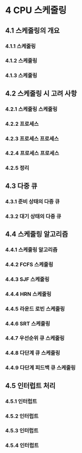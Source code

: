 # 4 CPU 스케줄링

## 4.1 스케줄링의 개요

### 4.1.1 스케줄링

### 4.1.2 스케줄링

### 4.1.3 스케줄링

## 4.2 스케줄링 시 고려 사항

### 4.2.1 스케줄링 스케줄링

### 4.2.2 프로세스

### 4.2.3 프로세스 프로세스

### 4.2.4 프로세스 프로세스

### 4.2.5 정리

## 4.3 다중 큐

### 4.3.1 준비 상태의 다중 큐

### 4.3.2 대기 상태의 다중 큐

## 4.4 스케줄링 알고리즘

### 4.4.1 스케줄링 알고리즘

### 4.4.2 FCFS 스케줄링

### 4.4.3 SJF 스케줄링

### 4.4.4 HRN 스케줄링

### 4.4.5 라운드 로빈 스케줄링

### 4.4.6 SRT 스케줄링

### 4.4.7 우선순위 큐 스케줄링

### 4.4.8 다단계 큐 스케줄링

### 4.4.9 다단계 피드백 큐 스케줄링

## 4.5 인터럽트 처리

### 4.5.1 인터럽트

### 4.5.2 인터럽트

### 4.5.3 인터럽트

### 4.5.4 인터럽트
